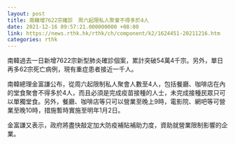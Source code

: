```yaml
---
layout: post
title: 南韓增7622宗確診　周六起限私人聚會不得多於4人
date: 2021-12-16 09:57:21.000000000 +08:00
link: https://news.rthk.hk/rthk/ch/component/k2/1624451-20211216.htm
categories: rthk
---
```


南韓過去一日新增7622宗新型肺炎確診個案，累計突破54萬4千宗。另外，單日再多62宗死亡病例，現有重症患者接近一千人。

南韓總理金富謙公布，從周六起限制私人聚會人數至4人，包括餐廳、咖啡店在內的堂食聚會不得多於4人，而且必須是完成疫苗接種的人士，未完成接種民眾只可以單獨堂食。另外，餐廳、咖啡店等只可以營業至晚上9時，電影院、網吧等可營業至晚10時，措施暫時實施至明年1月2日。

金富謙又表示，政府將盡快敲定加大防疫補貼補助力度，資助就營業限制影響的企業。

